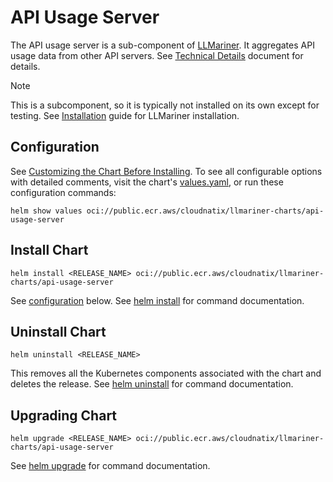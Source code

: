 # API Usage Server

The API usage server is a sub-component of [LLMariner](https://github.com/llmariner/llmariner). It aggregates API usage data from other API servers. See [Technical Details](https://llmariner.ai/docs/dev/architecture/) document for details.

> [!NOTE]
> This is a subcomponent, so it is typically not installed on its own except for testing. See [Installation](https://llmariner.ai/docs/setup/install/) guide for LLMariner installation.

## Configuration

See [Customizing the Chart Before Installing](https://helm.sh/docs/intro/using_helm/#customizing-the-chart-before-installing). To see all configurable options with detailed comments, visit the chart's [values.yaml](./values.yaml), or run these configuration commands:

```console
helm show values oci://public.ecr.aws/cloudnatix/llmariner-charts/api-usage-server
```

## Install Chart

```console
helm install <RELEASE_NAME> oci://public.ecr.aws/cloudnatix/llmariner-charts/api-usage-server
```

See [configuration](#configuration) below.
See [helm install](https://helm.sh/docs/helm/helm_install/) for command documentation.

## Uninstall Chart

```console
helm uninstall <RELEASE_NAME>
```

This removes all the Kubernetes components associated with the chart and deletes the release.
See [helm uninstall](https://helm.sh/docs/helm/helm_uninstall/) for command documentation.

## Upgrading Chart

```console
helm upgrade <RELEASE_NAME> oci://public.ecr.aws/cloudnatix/llmariner-charts/api-usage-server
```

See [helm upgrade](https://helm.sh/docs/helm/helm_upgrade/) for command documentation.
